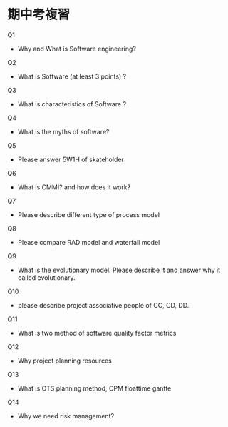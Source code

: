 # 期中考複習

Q1

* Why and What is Software engineering?

Q2

* What is Software \(at least 3 points\) ?

Q3

* What is characteristics of Software ?

Q4

* What is the myths of software?

Q5

* Please answer 5W1H of skateholder

Q6

* What is CMMI? and how does it work?

Q7

* Please describe different type of process model

Q8

* Please compare RAD model and waterfall model

Q9

* What is the evolutionary model. Please describe it and answer why it called evolutionary.

Q10

* please describe project associative people of CC, CD, DD.

Q11

* What is two method of software quality factor metrics 

Q12

* Why project planning resources

Q13

* What is OTS planning method, CPM floattime gantte

Q14

* Why we need risk management?





